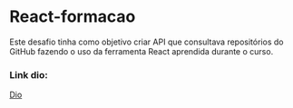 # React-formacao

Este desafio tinha como objetivo criar API que consultava repositórios do GitHub fazendo o uso da ferramenta React aprendida durante o curso.

### Link dio:
[Dio](https://web.dio.me/home)
